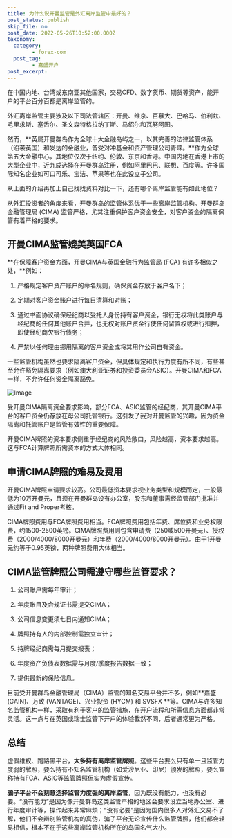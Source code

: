 ```yaml
---
title: 为什么说开曼监管是外汇离岸监管中最好的？
post_status: publish
skip_file: no
post_date: 2022-05-26T10:52:00.000Z
taxonomy:
  category:
        - forex-com
  post_tag:
        - 嘉盛开户
post_excerpt: 
---
```

在中国内地、台湾或东南亚其他国家，交易CFD、数字货币、期货等资产，能开户的平台百分百都是离岸监管的。

外汇离岸监管主要涉及以下司法管辖区：开曼、维京、百慕大、巴哈马、伯利兹、毛里求斯、塞舌尔、圣文森特格拉纳丁斯、马绍尔和瓦努阿图。

然而，**英属开曼群岛作为全球十大金融岛屿之一，以其完善的法律监管体系（沿袭英国）和发达的金融业，备受对冲基金和资产管理公司青睐。**作为全球第五大金融中心，其地位仅次于纽约、伦敦、东京和香港。中国内地在香港上市的大型企业中，近九成选择在开曼群岛注册，例如阿里巴巴、联想、百度等。许多国际知名企业如可口可乐、宝洁、苹果等也在此设立子公司。

从上面的介绍再加上自己找找资料对比一下，还有哪个离岸监管能有如此地位？

从外汇投资者的角度来看，开曼群岛的监管体系优于一些离岸监管机构。开曼群岛金融管理局 (CIMA) 监管严格，尤其注重保护客户资金安全，对客户资金的隔离保管有着严格的要求。

## 开曼CIMA监管媲美英国FCA

**在保障客户资金方面，开曼CIMA与英国金融行为监管局 (FCA) 有许多相似之处，**例如：

1. 严格规定客户资产账户的命名规则，确保资金存放于客户名下；

1. 定期对客户资金账户进行每日清算和对账；

1. 通过书面协议确保经纪商以受托人身份持有客户资金，银行无权将此类账户与经纪商的任何其他账户合并，也无权对账户资金行使任何留置权或进行扣押，即使经纪商欠银行债务；

1. 严禁以任何理由挪用隔离的客户资金或将其用作公司自有资金。

一些监管机构虽然也要求隔离客户资金，但具体规定和执行力度有所不同，有些甚至允许豁免隔离要求（例如澳大利亚证券和投资委员会ASIC）。开曼CIMA和FCA一样，不允许任何资金隔离豁免。

![Image](https://prod-files-secure.s3.us-west-2.amazonaws.com/39ed1227-6d7d-4570-be36-9ccd4a2c4241/bd849744-3fcb-4a37-8312-357962c8f065/image.png?X-Amz-Algorithm=AWS4-HMAC-SHA256&X-Amz-Content-Sha256=UNSIGNED-PAYLOAD&X-Amz-Credential=ASIAZI2LB466QFQUPL2M%2F20250205%2Fus-west-2%2Fs3%2Faws4_request&X-Amz-Date=20250205T101342Z&X-Amz-Expires=3600&X-Amz-Security-Token=IQoJb3JpZ2luX2VjECoaCXVzLXdlc3QtMiJGMEQCIFXHTGN%2FPChua%2BlNs494NWebj8TPvGCcY7qz7I333xMIAiBEJpRDHN91Y8D20QQGm8AOgKKlkm11biQV%2B5nVwUX5cSr%2FAwhDEAAaDDYzNzQyMzE4MzgwNSIM60krk48CxAmF5wPfKtwDTPNg56YHhN0KJBfbnFgIFdfm0ZbcLktbwvjOFB6WaIMcSNk82bsEkkDy7YXlg1oaw8LRKIROhfIuAxLWWddItoS0G%2FHNhEeuypowDV67jC8X0n9YsnC4Hr0lTdLguy64P0oR2cBHMZ60DA96OLS%2BKcpu6OYL%2BDMJ%2BKnszwQHunp%2BLh7Oz2kQ2IfG718ynzXwEq0kmgSVGk%2BKhcm95Hxkv0OK1swpIiZiJ2yxBqNwWXUhoOuzosDk0ev0fDMR3L1BhTVpzE97tA0rCHtVqfz7zHhxU5AWeXmjsE0%2BwNZ2u9iok%2FsVYF32N1MV5O2hTXyWxzCQGiellalsKpBAh3zMaLJ44cfSYltsADw7iWspedg83l3rDFLaZyMJEPZLB88yfQ1m0kVWc5N%2FtAmM9ZXY4Xr0xQSJ7TbF5o0fZ3pI0fObT32Yt2pmVpgvfEdcoCTlkp0F1cO53zl3AlPO8d3gVI9cKYouwfSmMF1EiJ%2FjcBJv3kZsMHoQqULgCAA4WOO%2F4cNJ2TjgAE2QTQCip550yradL55zuYNw%2BprkKsCddGaiggy72q6w93H%2F1DDOaBbXtOSB5WgZDazyFpl37JSjthQjgCJu3eAWpCWI%2FjUpwHhl3yAiipQjK6xPlCswkO%2BMvQY6pgEESxisCwwmKxrpmbaHfujj8xi89IhVdzSD60853ZhUNJILFbp1WZNxDCp2mjf4hD5LuABfquBSSF1%2FX7p1z82K0yB74KzL2kDELP%2BgZtzLKXTJe9ueLKHVH8UO63ZBSjs9CjAz1AXhzBvMO%2FISGmKPvke6zZOD6jY8CmDQtcPsU9kP2T3Z64Zso7uyNKDK%2FbS%2BBoHQyMzoboKWPG8AKHA9YISQotCB&X-Amz-Signature=60cf016a3bb467f88ca8b633b756de49e652dff3581889f2ba95b2e884cdabcb&X-Amz-SignedHeaders=host&x-id=GetObject)

受开曼CIMA隔离资金要求影响，部分FCA、ASIC监管的经纪商，其开曼CIMA平台的客户资金仍存放在母公司托管银行。这引发了我对开曼监管的兴趣，因为资金隔离和托管账户是监管有效性的重要保障。

开曼CIMA牌照的资本要求侧重于经纪商的风险敞口，风险越高，资本要求越高。这与FCA计算牌照所需资本的方式大体相同。

## **申请CIMA牌照的难易及费用**

开曼CIMA牌照申请要求较高。公司最低资本要求视业务类型和规模而定，一般最低为10万开曼元，且须在开曼群岛设有办公室，股东和董事需经监管部门批准并通过Fit and Proper考核。

CIMA牌照费用与FCA牌照费用相当。FCA牌照费用包括年费、席位费和业务权限费，约1500-2500英镑。CIMA牌照费用则包含申请费（250或500开曼元）、授权费（2000/4000/8000开曼元）和年费（2000/4000/8000开曼元）。由于1开曼元约等于0.95英镑，两种牌照费用大体相当。

## CIMA监管牌照公司需遵守哪些监管要求？

1. 公司账户需每年审计；

1. 年度账目及合规证书需提交CIMA；

1. 公司信息变更须七日内通知CIMA；

1. 牌照持有人的内部控制需独立审计；

1. 持牌经纪商需每月提交报表；

1. 年度资产负债表数据需与月度/季度报告数据一致；

1. 提供最新的保险信息。

目前受开曼群岛金融管理局（CIMA）监管的知名交易平台并不多，例如**嘉盛 (GAIN)、万致 (VANTAGE)、兴业投资 (HYCM) 和 SVSFX **等。CIMA与许多知名监管机构一样，采取有利于客户的监管措施，在开户流程和所需信息方面都非常灵活。这一点与在英国或瑞士监管下开户的体验截然不同，后者通常更为严格。

## 总结

虚假维权、跑路黑平台，**大多持有离岸监管牌照**。这些平台要么只有单一且监管力度弱的牌照，要么持有不知名监管机构（如爱沙尼亚、印尼）颁发的牌照，要么宣称持有FCA、ASIC等监管牌照但实为虚假宣传。

**骗子平台不会刻意选择监管力度强的离岸监管**，因为既没有能力，也没有必要。“没有能力”是因为像开曼群岛这类监管严格的地区会要求设立当地办公室、进行年度审计等，操作起来非常麻烦；“没有必要”是因为国内很多人对外汇交易不了解，他们不会辨别监管机构的真伪，骗子平台无论宣传什么监管牌照，他们都会轻易相信，根本不在乎这些离岸监管机构所在的岛国名气大小。